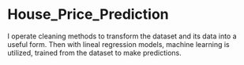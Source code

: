 # House_Price_Prediction

I operate cleaning methods to transform the dataset and its data into a useful form.
Then with lineal regression models, machine learning is utilized, trained from the dataset to make predictions.
